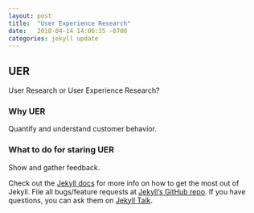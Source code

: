 ```yaml
---
layout: post
title:  "User Experience Research"
date:   2018-04-14 14:06:35 -0700
categories: jekyll update
---
```

## UER
User Research or User Experience Research?

### Why UER
Quantify and understand customer behavior.

### What to do for staring UER
Show and gather feedback.

Check out the [Jekyll docs][jekyll-docs] for more info on how to get the most out of Jekyll. File all bugs/feature requests at [Jekyll’s GitHub repo][jekyll-gh]. If you have questions, you can ask them on [Jekyll Talk][jekyll-talk].

[jekyll-docs]: https://jekyllrb.com/docs/home
[jekyll-gh]:   https://github.com/jekyll/jekyll
[jekyll-talk]: https://talk.jekyllrb.com/
